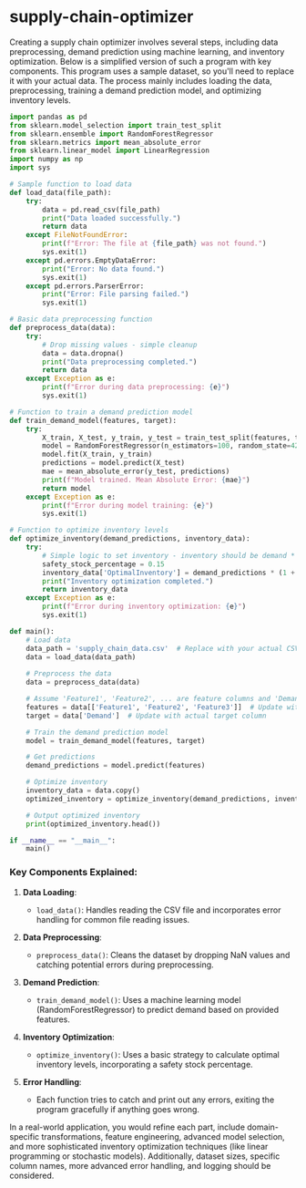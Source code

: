 # supply-chain-optimizer

Creating a supply chain optimizer involves several steps, including data preprocessing, demand prediction using machine learning, and inventory optimization. Below is a simplified version of such a program with key components. This program uses a sample dataset, so you'll need to replace it with your actual data. The process mainly includes loading the data, preprocessing, training a demand prediction model, and optimizing inventory levels.

```python
import pandas as pd
from sklearn.model_selection import train_test_split
from sklearn.ensemble import RandomForestRegressor
from sklearn.metrics import mean_absolute_error
from sklearn.linear_model import LinearRegression
import numpy as np
import sys

# Sample function to load data
def load_data(file_path):
    try:
        data = pd.read_csv(file_path)
        print("Data loaded successfully.")
        return data
    except FileNotFoundError:
        print(f"Error: The file at {file_path} was not found.")
        sys.exit(1)
    except pd.errors.EmptyDataError:
        print("Error: No data found.")
        sys.exit(1)
    except pd.errors.ParserError:
        print("Error: File parsing failed.")
        sys.exit(1)

# Basic data preprocessing function
def preprocess_data(data):
    try:
        # Drop missing values - simple cleanup
        data = data.dropna()
        print("Data preprocessing completed.")
        return data
    except Exception as e:
        print(f"Error during data preprocessing: {e}")
        sys.exit(1)

# Function to train a demand prediction model
def train_demand_model(features, target):
    try:
        X_train, X_test, y_train, y_test = train_test_split(features, target, test_size=0.2, random_state=42)
        model = RandomForestRegressor(n_estimators=100, random_state=42)
        model.fit(X_train, y_train)
        predictions = model.predict(X_test)
        mae = mean_absolute_error(y_test, predictions)
        print(f"Model trained. Mean Absolute Error: {mae}")
        return model
    except Exception as e:
        print(f"Error during model training: {e}")
        sys.exit(1)

# Function to optimize inventory levels
def optimize_inventory(demand_predictions, inventory_data):
    try:
        # Simple logic to set inventory - inventory should be demand * (1 + safety stock percentage)
        safety_stock_percentage = 0.15
        inventory_data['OptimalInventory'] = demand_predictions * (1 + safety_stock_percentage)
        print("Inventory optimization completed.")
        return inventory_data
    except Exception as e:
        print(f"Error during inventory optimization: {e}")
        sys.exit(1)

def main():
    # Load data
    data_path = 'supply_chain_data.csv'  # Replace with your actual CSV file path
    data = load_data(data_path)
    
    # Preprocess the data
    data = preprocess_data(data)

    # Assume 'Feature1', 'Feature2', ... are feature columns and 'Demand' is the target column
    features = data[['Feature1', 'Feature2', 'Feature3']]  # Update with actual feature columns
    target = data['Demand']  # Update with actual target column

    # Train the demand prediction model
    model = train_demand_model(features, target)

    # Get predictions
    demand_predictions = model.predict(features)

    # Optimize inventory
    inventory_data = data.copy()
    optimized_inventory = optimize_inventory(demand_predictions, inventory_data)

    # Output optimized inventory
    print(optimized_inventory.head())

if __name__ == "__main__":
    main()
```

### Key Components Explained:

1. **Data Loading**:
   - `load_data()`: Handles reading the CSV file and incorporates error handling for common file reading issues.

2. **Data Preprocessing**:
   - `preprocess_data()`: Cleans the dataset by dropping NaN values and catching potential errors during preprocessing.

3. **Demand Prediction**:
   - `train_demand_model()`: Uses a machine learning model (RandomForestRegressor) to predict demand based on provided features.

4. **Inventory Optimization**:
   - `optimize_inventory()`: Uses a basic strategy to calculate optimal inventory levels, incorporating a safety stock percentage.

5. **Error Handling**:
   - Each function tries to catch and print out any errors, exiting the program gracefully if anything goes wrong.

In a real-world application, you would refine each part, include domain-specific transformations, feature engineering, advanced model selection, and more sophisticated inventory optimization techniques (like linear programming or stochastic models). Additionally, dataset sizes, specific column names, more advanced error handling, and logging should be considered.